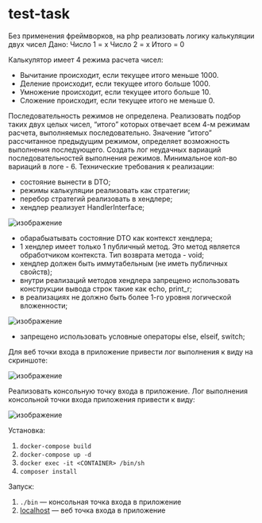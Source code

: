 # test-task
Без применения фреймворков, на php реализовать логику калькуляции двух чисел
Дано:
Число 1 = х
Число 2 = х
Итого = 0

Калькулятор имеет 4 режима расчета чисел:
- Вычитание происходит, если текущее итого меньше 1000.
- Деление происходит, если текущее итого больше 1000.
- Умножение происходит, если текущее итого больше 10.
- Сложение происходит, если текущее итого не меньше 0.

Последовательность режимов не определена.
Реализовать подбор таких двух целых чисел, “итого” которых отвечает всем 4-м режимам расчета, выполняемых последовательно. Значение “итого” рассчитанное предыдущим режимом, определяет возможность выполнения последующего.
Создать лог неудачных вариаций последовательностей выполнения режимов. Минимальное кол-во вариаций в логе - 6.
Технические требования к реализации:
- состояние вынести в DTO;
- режимы калькуляции реализовать как стратегии;
- перебор стратегий реализовать в хендлере;
- хендлер реализует HandlerInterface;
  
![изображение](https://github.com/AlexanderMedentsev/test-task/assets/139913588/c3015a6f-adba-4a48-bbbd-2a70c53cb765)

- обарабыатывать состояние DTO как контекст хендлера;
- 1 хендлер имеет только 1 публичный метод. Это метод является обработчиком контекста. Тип возврата метода - void;
- хендлер должен быть иммутабельным (не иметь публичных свойств);
- внутри реализаций методов хендлера запрещено использовать конструкции вывода строк такие как echo, print_r;
- в реализациях не должно быть более 1-го уровня логической вложенности;

![изображение](https://github.com/AlexanderMedentsev/test-task/assets/139913588/63ff2c00-9cfa-4885-8de5-b41c4178225b)

- запрещено использовать условные операторы else, elseif, switch;

Для веб точки входа в приложение привести лог выполнения к виду на скриншоте:

![изображение](https://github.com/AlexanderMedentsev/test-task/assets/139913588/073f1194-fd0b-4216-91a6-4779174d6a5f)

Реализовать консольную точку входа в приложение. Лог выполнения консольной точки входа приложения привести к виду:

![изображение](https://github.com/AlexanderMedentsev/test-task/assets/139913588/b0f8179a-c100-4845-b545-a59dfa80d6b3)


Установка:
1. ``` docker-compose build ```
2. ``` docker-compose up -d ```
3. ``` docker exec -it <CONTAINER> /bin/sh ```
4. ``` composer install ```

Запуск:
1. ``` ./bin ``` — консольная точка входа в приложение
2. [localhost](http://localhost:80 "Перейти в браузер") — веб точка входа в приложение
